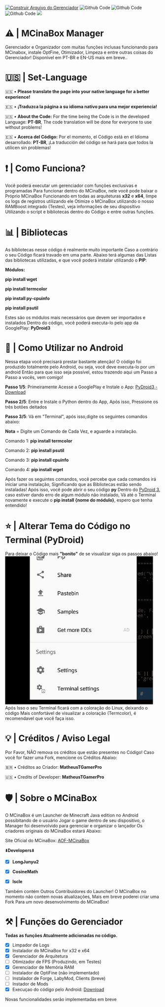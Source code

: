 [![Construir Arquivo do Gerenciador](https://github.com/MatheusTGamerPro/MCinaBox_Manager/actions/workflows/%5BManager_MCinaBox_Run%5D.yml/badge.svg)](https://github.com/MatheusTGamerPro/MCinaBox_Manager/actions/workflows/%5BManager_MCinaBox_Run%5D.yml)
![Github Code](https://img.shields.io/static/v1?label=Compatibilidade&message=Android&color=blue)
![Github Code](https://img.shields.io/static/v1?label=Python&message=100%&color=orange)
![Github Code](https://img.shields.io/static/v1?label=Versão-Atual&message=1.5-Release&color=magenta)
<a href="https://discord.gg/NTAAMC6TYu" target="_blank"><img src="https://img.shields.io/badge/Discord-7289DA?style=for-the-badge&logo=discord&logoColor=white" target="_blank"></a>

# ⚠️ | MCinaBox Manager
Gerenciador e Organizador com muitas funções inclusas funcionando para MCinabox, instale OptFine, Otimizador, Limpeza e entre outras coisas do Gerenciador! Disponível em PT-BR e EN-US mais em breve..

# 🇺🇸 | Set-Language
🇺🇸 • **Please translate the page into your native language for a better experience!**

🇪🇸 • **¡Traduzca la página a su idioma nativo para una mejor experiencia!**

🇺🇸 • **About the Code:** For the time being the Code is in the developed Language: **PT-BR**,
 The code translation will be done for everyone to use without problems!

🇪🇸 • **Acerca del Código:** Por el momento, el Código está en el Idioma desarrollado: **PT-BR**,
  ¡La traducción del código se hará para que todos la utilicen sin problemas!

# ❗ | Como Funciona?
Você poderá executar um gerenciador com funções exclusivas e programadas
Para funcionar dentro do MCinaBox, nele você pode baixar o Próprio MCinaBox
Funcionando em todas as arquiteturas **x32** e **x64**, limpe os logs de registros utilizando ele
Otimize o MCinaBox utilizando o nosso RAMBoost integrado (Testes), veja informações de seu dispositivo
Utilizando o script e bibliotecas dentro do Código e entre outras funções.

# 📊 | Bibliotecas
As bíbliotecas nesse código é realmente muito importante
Caso a contrário o seu Código ficará travado em uma parte. Abaixo terá algumas das
Listas das bibliotecas utilizadas, e que você poderá instalar utilizando o **PIP**:

**Módulos:**

**pip install wget**

**pip install termcolor**

**pip install py-cpuinfo**

**pip install psutil**

Estes são os módulos mais necessários que devem ser importados e instalados
Dentro do código, você poderá executa-lo pelo app da GooglePlay: **PyDroid3**

# 📱 | Como Utilizar no Android
Nessa etapa você precisará prestar bastante atenção!
O código foi produzido totalmente pelo Android, ou seja, você deve executa-lo por um android
Então para que isso seja possível, estou trazendo aqui um Passo a Passo a vocês, vem comigo!

**Passo 1/5**: Primeiramente Acesse a GooglePlay e Instale o App: [PyDroid3 - Download](https://play.google.com/store/apps/details?id=ru.iiec.pydroid3)

**Passo 2/5**: Entre e Instale o Python dentro do App, Após isso, Pressione os três botões deitados

**Passo 3/5**: Vá em "Terminal", após isso,digite os seguintes comandos abaixo:

**Nota** = Digite um Comando de Cada Vez, e aguarde a instalação.

Comando 1: **pip install termcolor**

Comando 2: **pip install psutil**

Comando 3: **pip install cpuinfo**

Comando 4: **pip install wget**

Após fazer os seguintes comandos, você percebe que cada comandos irá iniciar uma instalação,
Significando que as Bibliotecas estão sendo instaladas! Após isso, você pode abrir o seu código **py**
Dentro do [PyDroid 3](https://play.google.com/store/apps/details?id=ru.iiec.pydroid3), caso estiver dando erro de algum módulo não instalado,
Vá até o Terminal novamente e execute o **pip install {nome do módulo}**, espero que tenha entendido!

# ⭐ | Alterar Tema do Código no Terminal (PyDroid)

Para deixar o Código mais **"bonito"** de se visualizar siga os passos abaixo!
![change-theme](Tutorial-Theme.gif)
Após Isso o seu Terminal ficará com a coloração do Linux, deixando o código
Mais confortável de visualizar a coloração (Termcolor), é recomendavel que você faça isso.

# 💡 | Créditos / Aviso Legal
Por Favor, NÃO remova os créditos que estão presentes no Código!
Caso você for fazer uma Fork, mencione os Créditos Abaixo:

🇧🇷 • Créditos ao Criador: **MatheusTGamerPro**

🇺🇸 • Credits of Developer: **MatheusTGamerPro**

# 🛡️ | Sobre o MCinaBox
O MCinaBox é um Launcher de Minecraft Java edition no Android possibitando de o usuário
Jogar o game dentro de seu dispositivo, o Manager foi desenvolvido para gerenciar e organizar o lançador
Os criadores originais do MCinaBox estará Abaixo:

Site Oficial do MCinaBox: [AOF-MCinaBox](https://github.com/AOF-Dev/MCinaBox)

⬇️**Developers**⬇️
- [x] **LongJunyu2**

- [x] **CosineMath**

- [x] **Iscle**

Também contém Outros Contribuidores do Launcher!
O MCinaBox no momento não contem novas atualizações, Mais em breve poderei criar uma Fork
Para um novo desenvolvimento do MCinaBox!

# ⚒️ | Funções do Gerenciador
**Todas as funções Atualmente adicionadas no código.**
- [x] Limpador de Logs
- [x] Instalador do MCinaBox for x32 e x64
- [x] Gerenciador de Arquitetura
- [ ] Otimizador de FPS (Produzindo, em Testes)
- [x] Gerenciador de Memória RAM
- [ ] Instalador de OptiFine (não implementado)
- [ ] Instalador de Forge, LabyMod, Clients (breve)
- [ ] Instador de Mods
- [x] Execuçao do código pelo Android: [Download](https://play.google.com/store/apps/details?id=ru.iiec.pydroid3)

Novas funcionalidades serão implementadas em breve
